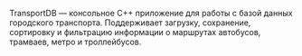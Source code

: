 TransportDB — консольное C++ приложение для работы с базой данных городского транспорта. Поддерживает загрузку, сохранение, сортировку и фильтрацию информации о маршрутах автобусов, трамваев, метро и троллейбусов.
